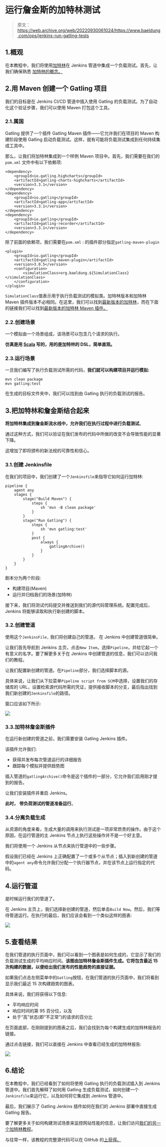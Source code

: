 # 运行詹金斯的加特林测试

> 原文：<https://web.archive.org/web/20220930061024/https://www.baeldung.com/ops/jenkins-run-gatling-tests>

## 1.概观

在本教程中，我们将使用[加特林](https://web.archive.org/web/20220523144310/https://gatling.io/)在 Jenkins 管道中集成一个负载测试。首先，让我们确保熟悉 [加特林的概念。](/web/20220523144310/https://www.baeldung.com/introduction-to-gatling)

## 2.用 Maven 创建一个 Gatling 项目

我们的目标是在 Jenkins CI/CD 管道中插入使用 Gatling 的负载测试。为了自动化这个验证步骤，我们可以使用 Maven 打包这个工具。

### 2.1.属国

Gatling 提供了一个插件 Gatling Maven 插件——它允许我们在项目的 Maven 构建阶段使用 Gatling 启动负载测试。这样，就有可能将负载测试集成到任何持续集成工具中。

那么，让我们将加特林集成到一个样例 Maven 项目中。首先，我们需要在我们的`pom.xml` 文件中有以下依赖项:

```
<dependency>
    <groupId>io.gatling.highcharts</groupId>
    <artifactId>gatling-charts-highcharts</artifactId>
    <version>3.3.1</version>
</dependency>
<dependency>
    <groupId>io.gatling</groupId>
    <artifactId>gatling-app</artifactId>
    <version>3.3.1</version>
</dependency>
<dependency>
    <groupId>io.gatling</groupId>
    <artifactId>gatling-recorder</artifactId>
    <version>3.3.1</version>
</dependency>
```

除了前面的依赖项，我们需要在`pom.xml` : 的插件部分指定`gatling-maven-plugin`

```
<plugin>
    <groupId>io.gatling</groupId>
    <artifactId>gatling-maven-plugin</artifactId>
    <version>3.0.5</version>
    <configuration>
        <simulationClass>org.baeldung.${SimulationClass}</simulationClass>
    </configuration>
</plugin>
```

`SimulationClass`值表示用于执行负载测试的模拟类。加特林版本和加特林 Maven 插件版本不必相同。在这里，我们可以找到[最新版本的加特林](https://web.archive.org/web/20220523144310/https://search.maven.org/classic/#search%7Cga%7C1%7CGatling)，而在下面的链接我们可以找到[最新版本的加特林 Maven 插件。](https://web.archive.org/web/20220523144310/https://search.maven.org/classic/#search%7Cga%7C1%7CGatling%20Maven%20Plugin)

### 2.2.创建场景

一个模拟由一个场景组成，该场景可以包含几个请求的执行。

**仿真是用 [Scala](/web/20220523144310/https://www.baeldung.com/scala-intro) 写的，用的是加特林的 DSL，简单直观。**

### 2.3.运行场景

一旦我们编写了执行负载测试所需的代码，**我们就可以构建项目并运行模拟:**

```
mvn clean package
mvn gatling:test
```

在生成的目标文件夹中，我们可以找到由 Gatling 执行的负载测试的报告。

## 3.把加特林和詹金斯结合起来

**将加特林集成到詹金斯流水线中，允许我们在执行过程中进行负载测试**。

通过这种方式，我们可以验证在我们发布的代码中所做的改变不会导致性能的显著下降。

这增加了即将颁布的新法规的可靠性和信心。

### 3.1.创建 Jenkinsfile

在我们的项目中，我们创建了一个`Jenkinsfile`来指导它如何运行加特林:

```
pipeline {
    agent any
    stages {
        stage("Build Maven") {
            steps {
                sh 'mvn -B clean package'
            }
        }
        stage("Run Gatling") {
            steps {
                sh 'mvn gatling:test'
            }
            post {
                always {
                    gatlingArchive()
                }
            }
        }
    }
}
```

剧本分为两个阶段:

*   构建项目(Maven)
*   运行并归档我们的场景(加特林)

接下来，我们将测试代码提交并推送到我们的源代码管理系统。配置完成后，Jenkins 将能够读取和执行新创建的脚本。

### 3.2.创建管道

使用这个`JenkinsFile,` 我们将创建自己的管道。 在 Jenkins 中创建管道很简单。

让我们首先导航到 Jenkins 主页，点击`New Item`，选择`Pipeline`，并给它起一个有意义的名字。要了解更多关于在 Jenkins 中创建管道的信息，我们可以访问我们的教程。

让我们配置新创建的管道。在`Pipeline`部分，我们选择脚本的源。

具体来说，让我们从下拉菜单`Pipeline script from SCM`中选择，设置我们的存储库的 URL，设置检索源代码所需的凭证，提供接收脚本的分支，最后指出找到我们新创建的`Jenkinsfile`的路径。

窗口应该如下所示:

[![](img/d98daafcbb9d1270b7b81d11666142f0.png)](/web/20220523144310/https://www.baeldung.com/wp-content/uploads/2019/11/PipelineSCM-1.png)

### 3.3.加特林詹金斯插件

在运行新创建的管道之前，我们需要安装 Gatling Jenkins 插件。

该插件允许我们:

*   获得并发布每次管道运行的详细报告
*   跟踪每个模拟并提供趋势图

插入管道的`gatlingArchive()`命令是这个插件的一部分，它允许我们启用刚才提到的报告。

让我们安装插件并重启 Jenkins。

**此时，** **带负荷测试的管道准备运行**。

### 3.4.分离负载生成

从资源的角度来看，生成大量的调用来执行测试是一项非常昂贵的操作。由于这个原因，在运行管道的主 Jenkins 节点上执行这些操作并不是一个好主意。

我们将使用一个 Jenkins 从节点来执行管道中的一些步骤。

假设我们已经在 Jenkins 上正确配置了一个或多个从节点；插入到新创建的管道中的`agent any`命令允许我们分配一个执行器节点，并在该节点上运行指定的代码。

## 4.运行管道

是时候运行我们的管道了。

在 Jenkins 主页上，我们选择新创建的管道，然后单击`Build Now`。然后，我们等待管道运行。在执行的最后，我们应该会看到一个类似这样的图表:

[![](img/6a4b71a361b2bca37df4b92057896a74.png)](/web/20220523144310/https://www.baeldung.com/wp-content/uploads/2019/11/PipelineRun-1024x450.png)

## 5.查看结果

在我们管道的执行页面中，我们可以看到一个图表是如何生成的，它显示了我们的负载测试生成的平均响应时间。**该图由加特林詹金斯插件生成。它将包含最近 15 次构建的数据，以便给出我们发布的性能趋势的直接证据。**

如果我们点击左侧菜单中的`Gatling`按钮，在我们管道的执行页面中，我们将看到显示我们最近 15 次构建趋势的图表。

具体来说，我们将获得以下信息:

*   平均响应时间
*   响应时间的第 95 百分位，以及
*   处于“高”状态(即“不正常”)的请求的百分比

在页面底部，在刚刚提到的图表之后，我们会找到为每个构建生成的加特林报告的链接。

通过点击链接，我们可以直接在 Jenkins 中查看已经生成的加特林报告:

[![](img/c2c0b334d59e10fd80c8770e3eedd02a.png)](/web/20220523144310/https://www.baeldung.com/wp-content/uploads/2019/11/GatlingReport-1024x457.png)

## 6.结论

在本教程中，我们已经看到了如何将使用 Gatling 执行的负载测试插入到 Jenkins 管道中。我们首先解释了如何用 Gatling 生成负载测试，如何创建一个`Jenkinsfile`来运行它，以及如何将它集成到 Jenkins 管道中。

最后，我们展示了 Gatling Jenkins 插件如何在我们的 Jenkins 部署中直接生成 Gatling 报告。

要了解更多关于如何构建测试场景来监控网站性能的信息，让我们访问[我们的另一个加特林教程](/web/20220523144310/https://www.baeldung.com/load-test-a-website-with-gatling)。

与往常一样，该教程的完整源代码可以在 GitHub 的[上获得。](https://web.archive.org/web/20220523144310/https://github.com/eugenp/tutorials/tree/master/testing-modules/gatling)